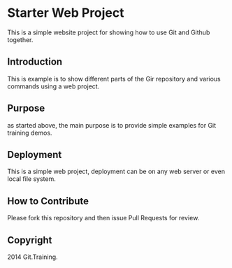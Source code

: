 # Starter Web Project

This is a simple website project for 
showing how to use Git and Github together.

## Introduction

This is example is to show different parts 
of the Gir repository and various commands
using a web project.

## Purpose

as started above, the main purpose is to
provide simple examples for Git training
demos.

## Deployment

This is a simple web project, deployment
can be on any web server or even local
file system.

## How to Contribute

Please fork this repository and then issue Pull Requests for review.

## Copyright

2014 Git.Training.
